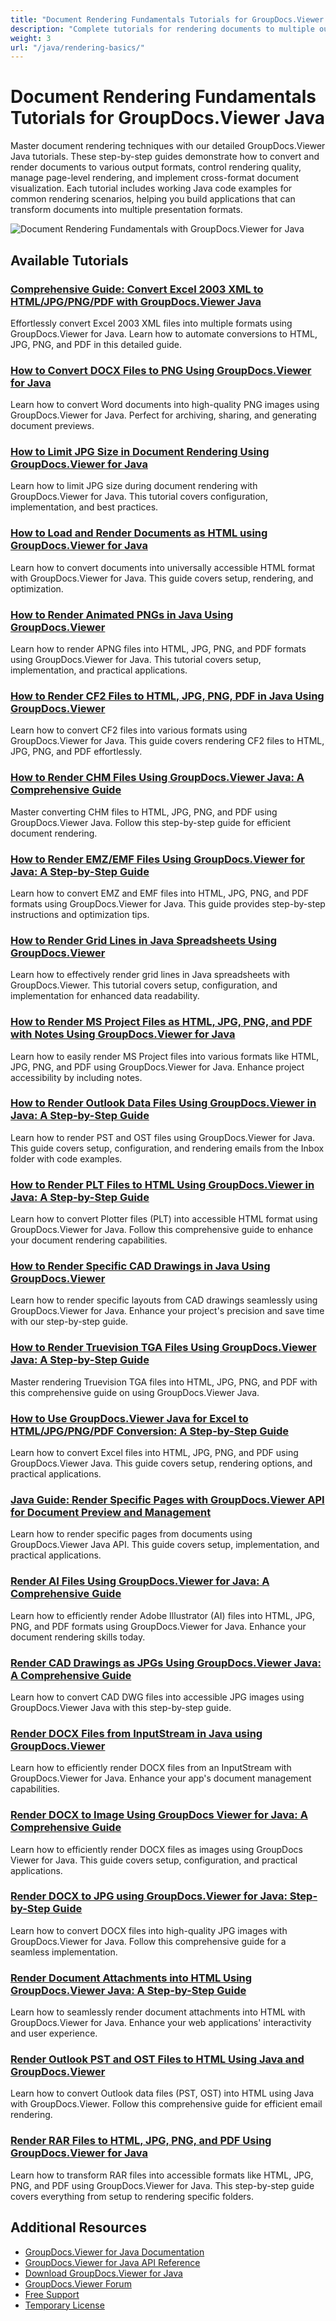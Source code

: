 ```yaml
---
title: "Document Rendering Fundamentals Tutorials for GroupDocs.Viewer Java"
description: "Complete tutorials for rendering documents to multiple output formats including HTML, PDF, and image formats using GroupDocs.Viewer for Java."
weight: 3
url: "/java/rendering-basics/"
---
```


# Document Rendering Fundamentals Tutorials for GroupDocs.Viewer Java

Master document rendering techniques with our detailed GroupDocs.Viewer Java tutorials. These step-by-step guides demonstrate how to convert and render documents to various output formats, control rendering quality, manage page-level rendering, and implement cross-format document visualization. Each tutorial includes working Java code examples for common rendering scenarios, helping you build applications that can transform documents into multiple presentation formats.

![Document Rendering Fundamentals with GroupDocs.Viewer for Java](/viewer/rendering-basics/img-java.png)

## Available Tutorials

### [Comprehensive Guide&#58; Convert Excel 2003 XML to HTML/JPG/PNG/PDF with GroupDocs.Viewer Java](./groupdocs-viewer-java-excel-2003-xml-conversion/)
Effortlessly convert Excel 2003 XML files into multiple formats using GroupDocs.Viewer for Java. Learn how to automate conversions to HTML, JPG, PNG, and PDF in this detailed guide.

### [How to Convert DOCX Files to PNG Using GroupDocs.Viewer for Java](./render-docx-png-groupdocs-viewer-java/)
Learn how to convert Word documents into high-quality PNG images using GroupDocs.Viewer for Java. Perfect for archiving, sharing, and generating document previews.

### [How to Limit JPG Size in Document Rendering Using GroupDocs.Viewer for Java](./groupdocs-viewer-java-limit-jpg-size-rendering/)
Learn how to limit JPG size during document rendering with GroupDocs.Viewer for Java. This tutorial covers configuration, implementation, and best practices.

### [How to Load and Render Documents as HTML using GroupDocs.Viewer for Java](./groupdocs-viewer-java-html-rendering/)
Learn how to convert documents into universally accessible HTML format with GroupDocs.Viewer for Java. This guide covers setup, rendering, and optimization.

### [How to Render Animated PNGs in Java Using GroupDocs.Viewer](./render-apng-groupdocs-viewer-java/)
Learn how to render APNG files into HTML, JPG, PNG, and PDF formats using GroupDocs.Viewer for Java. This tutorial covers setup, implementation, and practical applications.

### [How to Render CF2 Files to HTML, JPG, PNG, PDF in Java Using GroupDocs.Viewer](./render-cf2-files-groupdocs-java/)
Learn how to convert CF2 files into various formats using GroupDocs.Viewer for Java. This guide covers rendering CF2 files to HTML, JPG, PNG, and PDF effortlessly.

### [How to Render CHM Files Using GroupDocs.Viewer Java&#58; A Comprehensive Guide](./render-chm-groupdocs-viewer-java/)
Master converting CHM files to HTML, JPG, PNG, and PDF using GroupDocs.Viewer Java. Follow this step-by-step guide for efficient document rendering.

### [How to Render EMZ/EMF Files Using GroupDocs.Viewer for Java&#58; A Step-by-Step Guide](./render-emz-emf-groupdocs-viewer-java/)
Learn how to convert EMZ and EMF files into HTML, JPG, PNG, and PDF formats using GroupDocs.Viewer for Java. This guide provides step-by-step instructions and optimization tips.

### [How to Render Grid Lines in Java Spreadsheets Using GroupDocs.Viewer](./render-grid-lines-java-spreadsheets-groupdocs-viewer/)
Learn how to effectively render grid lines in Java spreadsheets with GroupDocs.Viewer. This tutorial covers setup, configuration, and implementation for enhanced data readability.

### [How to Render MS Project Files as HTML, JPG, PNG, and PDF with Notes Using GroupDocs.Viewer for Java](./render-ms-project-html-jpg-png-pdf-notes-groupdocs-java/)
Learn how to easily render MS Project files into various formats like HTML, JPG, PNG, and PDF using GroupDocs.Viewer for Java. Enhance project accessibility by including notes.

### [How to Render Outlook Data Files Using GroupDocs.Viewer in Java&#58; A Step-by-Step Guide](./rendering-outlook-data-files-groupdocs-viewer-java/)
Learn how to render PST and OST files using GroupDocs.Viewer for Java. This guide covers setup, configuration, and rendering emails from the Inbox folder with code examples.

### [How to Render PLT Files to HTML Using GroupDocs.Viewer in Java&#58; A Step-by-Step Guide](./render-plt-files-html-groupdocs-viewer-java/)
Learn how to convert Plotter files (PLT) into accessible HTML format using GroupDocs.Viewer for Java. Follow this comprehensive guide to enhance your document rendering capabilities.

### [How to Render Specific CAD Drawings in Java Using GroupDocs.Viewer](./render-cad-groupdocs-viewer-java/)
Learn how to render specific layouts from CAD drawings seamlessly using GroupDocs.Viewer for Java. Enhance your project's precision and save time with our step-by-step guide.

### [How to Render Truevision TGA Files Using GroupDocs.Viewer Java&#58; A Step-by-Step Guide](./render-tga-files-groupdocs-viewer-java-guide/)
Master rendering Truevision TGA files into HTML, JPG, PNG, and PDF with this comprehensive guide on using GroupDocs.Viewer Java.

### [How to Use GroupDocs.Viewer Java for Excel to HTML/JPG/PNG/PDF Conversion&#58; A Step-by-Step Guide](./groupdocs-viewer-java-excel-to-html-jpg-png-pdf/)
Learn how to convert Excel files into HTML, JPG, PNG, and PDF using GroupDocs.Viewer Java. This guide covers setup, rendering options, and practical applications.

### [Java Guide&#58; Render Specific Pages with GroupDocs.Viewer API for Document Preview and Management](./java-groupdocs-viewer-render-pages-api-tutorial/)
Learn how to render specific pages from documents using GroupDocs.Viewer Java API. This guide covers setup, implementation, and practical applications.

### [Render AI Files Using GroupDocs.Viewer for Java&#58; A Comprehensive Guide](./render-ai-files-groupdocs-viewer-java/)
Learn how to efficiently render Adobe Illustrator (AI) files into HTML, JPG, PNG, and PDF formats using GroupDocs.Viewer for Java. Enhance your document rendering skills today.

### [Render CAD Drawings as JPGs Using GroupDocs.Viewer Java&#58; A Comprehensive Guide](./render-cad-drawings-jpg-groupdocs-viewer-java/)
Learn how to convert CAD DWG files into accessible JPG images using GroupDocs.Viewer Java with this step-by-step guide.

### [Render DOCX Files from InputStream in Java using GroupDocs.Viewer](./render-docx-from-inputstream-groupdocs-viewer-java/)
Learn how to efficiently render DOCX files from an InputStream with GroupDocs.Viewer for Java. Enhance your app's document management capabilities.

### [Render DOCX to Image Using GroupDocs Viewer for Java&#58; A Comprehensive Guide](./groupdocs-viewer-java-render-docx-to-image/)
Learn how to efficiently render DOCX files as images using GroupDocs Viewer for Java. This guide covers setup, configuration, and practical applications.

### [Render DOCX to JPG using GroupDocs.Viewer for Java&#58; Step-by-Step Guide](./render-docx-to-jpg-groupdocs-viewer-java/)
Learn how to convert DOCX files into high-quality JPG images with GroupDocs.Viewer for Java. Follow this comprehensive guide for a seamless implementation.

### [Render Document Attachments into HTML Using GroupDocs.Viewer Java&#58; A Step-by-Step Guide](./render-document-attachments-html-groupdocs-viewer-java/)
Learn how to seamlessly render document attachments into HTML with GroupDocs.Viewer for Java. Enhance your web applications' interactivity and user experience.

### [Render Outlook PST and OST Files to HTML Using Java and GroupDocs.Viewer](./render-outlook-data-html-groupdocs-java/)
Learn how to convert Outlook data files (PST, OST) into HTML using Java with GroupDocs.Viewer. Follow this comprehensive guide for efficient email rendering.

### [Render RAR Files to HTML, JPG, PNG, and PDF Using GroupDocs.Viewer for Java](./render-rar-files-groupdocs-viewer-java/)
Learn how to transform RAR files into accessible formats like HTML, JPG, PNG, and PDF using GroupDocs.Viewer for Java. This step-by-step guide covers everything from setup to rendering specific folders.

## Additional Resources

- [GroupDocs.Viewer for Java Documentation](https://docs.groupdocs.com/viewer/java/)
- [GroupDocs.Viewer for Java API Reference](https://reference.groupdocs.com/viewer/java/)
- [Download GroupDocs.Viewer for Java](https://releases.groupdocs.com/viewer/java/)
- [GroupDocs.Viewer Forum](https://forum.groupdocs.com/c/viewer/9)
- [Free Support](https://forum.groupdocs.com/)
- [Temporary License](https://purchase.groupdocs.com/temporary-license/)
